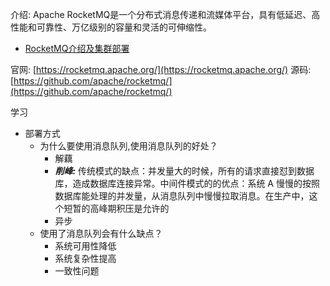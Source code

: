 介绍: Apache RocketMQ是一个分布式消息传递和流媒体平台，具有低延迟、高性能和可靠性、万亿级别的容量和灵活的可伸缩性。

- [RocketMQ介绍及集群部署](https://www.jianshu.com/p/23e04d8178b8)


官网: [https://rocketmq.apache.org/](https://rocketmq.apache.org/)
源码: [https://github.com/apache/rocketmq/](https://github.com/apache/rocketmq/) 


学习

- 部署方式
   - 为什么要使用消息队列,使用消息队列的好处？
      - 解藕
      - ***削峰:*** 传统模式的缺点：并发量大的时候，所有的请求直接怼到数据库，造成数据库连接异常。中间件模式的的优点：系统 A 慢慢的按照数据库能处理的并发量，从消息队列中慢慢拉取消息。在生产中，这个短暂的高峰期积压是允许的
      - 异步
   - 使用了消息队列会有什么缺点？
      - 系统可用性降低
      - 系统复杂性提高
      - 一致性问题 